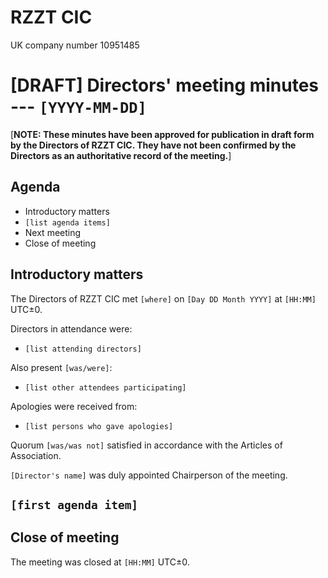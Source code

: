 
# RZZT CIC

UK company number 10951485

# [DRAFT] Directors' meeting minutes --- `[YYYY-MM-DD]`

[**NOTE: These minutes have been approved for publication in draft form by the Directors of RZZT CIC. They have not been confirmed by the Directors as an authoritative record of the meeting.**]

## Agenda

- Introductory matters
- `[list agenda items]`
- Next meeting
- Close of meeting

## Introductory matters

The Directors of RZZT CIC met `[where]` on `[Day DD Month YYYY]` at `[HH:MM]` UTC±0.

Directors in attendance were:

- `[list attending directors]`

Also present `[was/were]`:

- `[list other attendees participating]`

Apologies were received from:

- `[list persons who gave apologies]`

Quorum `[was/was not]` satisfied in accordance with the Articles of Association.

`[Director's name]` was duly appointed Chairperson of the meeting.

## `[first agenda item]`

## Close of meeting

The meeting was closed at `[HH:MM]` UTC±0.
